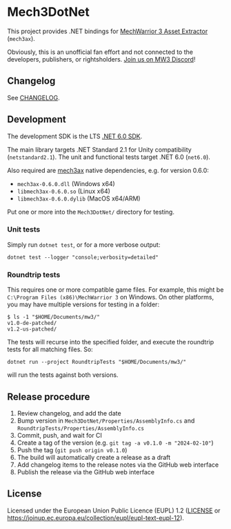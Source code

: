 # Mech3DotNet

This project provides .NET bindings for [MechWarrior 3 Asset Extractor](https://github.com/TerranMechworks/mech3ax) (`mech3ax`).

Obviously, this is an unofficial fan effort and not connected to the developers, publishers, or rightsholders. [Join us on MW3 Discord](https://discord.gg/Be53gMy)!

## Changelog

See [CHANGELOG](CHANGELOG.md).

## Development

The development SDK is the LTS [.NET 6.0 SDK](https://dotnet.microsoft.com/en-us/download/dotnet/6.0).

The main library targets .NET Standard 2.1 for Unity compatibility (`netstandard2.1`). The unit and functional tests target .NET 6.0 (`net6.0`).

Also required are [mech3ax](https://github.com/TerranMechworks/mech3ax/releases/) native dependencies, e.g. for version 0.6.0:

* `mech3ax-0.6.0.dll` (Windows x64)
* `libmech3ax-0.6.0.so` (Linux x64)
* `libmech3ax-0.6.0.dylib` (MacOS x64/ARM)

Put one or more into the `Mech3DotNet/` directory for testing.

### Unit tests

Simply run `dotnet test`, or for a more verbose output:

```shell
dotnet test --logger "console;verbosity=detailed"
```

### Roundtrip tests

This requires one or more compatible game files. For example, this might be `C:\Program Files (x86)\MechWarrior 3` on Windows. On other platforms, you may have multiple versions for testing in a folder:

```console
$ ls -1 "$HOME/Documents/mw3/"
v1.0-de-patched/
v1.2-us-patched/
```

The tests will recurse into the specified folder, and execute the roundtrip tests for all matching files. So:

```shell
dotnet run --project RoundtripTests "$HOME/Documents/mw3/"
```

will run the tests against both versions.

## Release procedure

1. Review changelog, and add the date
1. Bump version in `Mech3DotNet/Properties/AssemblyInfo.cs` and `RoundtripTests/Properties/AssemblyInfo.cs`
1. Commit, push, and wait for CI
1. Create a tag of the version (e.g. `git tag -a v0.1.0 -m "2024-02-10"`)
1. Push the tag (`git push origin v0.1.0`)
1. The build will automatically create a release as a draft
1. Add changelog items to the release notes via the GitHub web interface
1. Publish the release via the GitHub web interface

## License

Licensed under the European Union Public Licence (EUPL) 1.2 ([LICENSE](LICENSE) or https://joinup.ec.europa.eu/collection/eupl/eupl-text-eupl-12).

